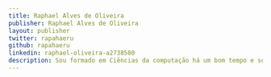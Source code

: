 ```yaml
---
title: Raphael Alves de Oliveira
publisher: Raphael Alves de Oliveira
layout: publisher
twitter: rapahaeru
github: rapahaeru
linkedin: raphael-oliveira-a2738580
description: Sou formado em Ciências da computação há um bom tempo e só entrei no mundo da programação anos atrás após trabalhar um longo período com redes. Hoje atuo em uma nova área como profissional front-end, principalmente depois de conhecer mais a fundo sobre semântica - meu tema preferido - em minha pós de Arquitetura da Informação em 2015. Uso shampoo especial para cabelos grisalhos.
---
```

